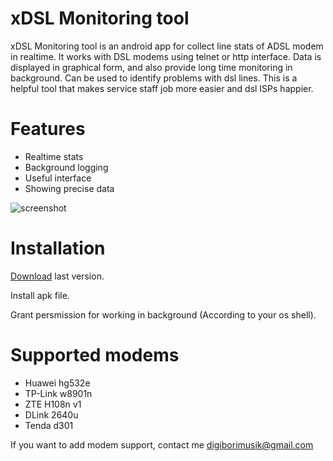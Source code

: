 # xDSL Monitoring tool

xDSL Monitoring tool is an android app for collect line stats of ADSL modem in realtime.
It works with DSL modems using telnet or http interface. Data is displayed in graphical form, and also provide long time monitoring in background.
Can be used to identify problems with dsl lines. 
This is a helpful tool that makes service staff job more easier and dsl ISPs happier.


# Features

  - Realtime stats
  - Background logging
  - Useful interface
  - Showing precise data
  
  
![screenshot](https://github.com/digiborimusik/xDSL-Monitoring-tool/blob/main/md/bg.jpg)
  
# Installation
[Download](https://github.com/digiborimusik/xDSL-Monitoring-tool/releases/tag/xDSLmt) last version.

Install apk file.

Grant persmission for working in background (According to your os shell).

# Supported modems
  - Huawei hg532e
  - TP-Link w8901n 
  - ZTE H108n v1 
  - DLink 2640u
  - Tenda d301
  
If you want to add modem support, contact me digiborimusik@gmail.com
